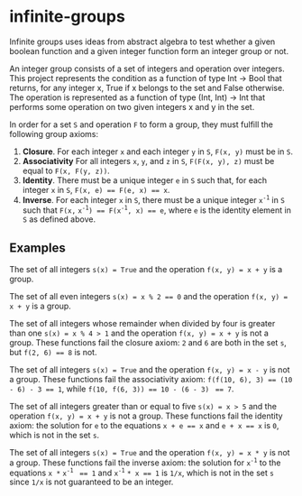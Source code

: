 # infinite-groups

Infinite groups uses ideas from abstract algebra to test whether a given
boolean function and a given integer function form an integer group or not.

An integer group consists of a set of integers and operation over integers.
This project represents the condition as a function of type Int -> Bool that
returns, for any integer x, True if x belongs to the set and False otherwise.
The operation is represented as a function of type (Int, Int) -> Int that
performs some operation on two given integers x and y in the set.

In order for a set `S` and operation `F` to form a group, they must fulfill
the following group axioms:

1. **Closure**. For each integer `x` and each integer `y` in `S`, `F(x, y)`
   must be in `S`.
2. **Associativity** For all integers `x`, `y`, and `z` in `S`, `F(F(x, y), z)`
   must be equal to `F(x, F(y, z))`.
3. **Identity**. There must be a unique integer `e` in `S` such that, for each
   integer `x` in `S`, `F(x, e) == F(e, x) == x`.
4. **Inverse**. For each integer `x` in `S`, there must be a unique integer
   `x`<sup>`-1`</sup> in `S` such that
   `F(x,` `x`<sup>`-1`</sup>`) == F(x`<sup>`-1`</sup>`, x) == e`, where `e`
   is the identity element in `S` as defined above.

## Examples

The set of all integers `s(x) = True` and the operation
`f(x, y) = x + y` is a group.

The set of all even integers `s(x) = x % 2 == 0` and the
operation `f(x, y) = x + y` is a group.

The set of all integers whose remainder when divided by four is greater than
one `s(x) = x % 4 > 1` and the operation `f(x, y) = x + y` is not a group.
These functions fail the closure axiom: `2` and `6` are both in the set `s`,
but `f(2, 6) == 8` is not.

The set of all integers `s(x) = True` and the operation `f(x, y) = x - y`
is not a group. These functions fail the associativity axiom:
`f(f(10, 6), 3) == (10 - 6) - 3 == 1`, while `f(10, f(6, 3)) == 10 - (6 - 3)`
` == 7`.

The set of all integers greater than or equal to five `s(x) = x > 5`
and the operation `f(x, y) = x + y` is not a group. These functions fail
the identity axiom: the solution for `e` to the equations `x + e == x` and
`e + x == x` is `0`, which is not in the set `s`.

The set of all integers `s(x) = True` and the operation `f(x, y) = x * y`
is not a group. These functions fail the inverse axiom: the solution for
`x`<sup>`-1`</sup> to the equations `x *` `x`<sup>`-1`</sup> ` == 1` and
`x`<sup>`-1`</sup> `* x == 1` is `1/x`, which is not in the set `s` since
`1/x` is not guaranteed to be an integer.
